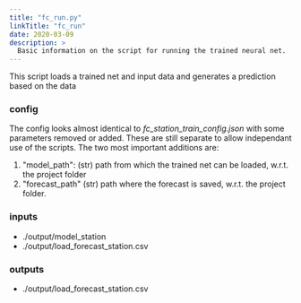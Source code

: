 ```yaml
---
title: "fc_run.py"
linkTitle: "fc_run"
date: 2020-03-09
description: >
  Basic information on the script for running the trained neural net.
---
```


This script loads a trained net and input data and generates a prediction based on the data
### config
The config looks almost identical to *fc_station_train_config.json* with some parameters removed or added. These are still separate to allow independant use of the scripts. The two most important additions are:
1. "model_path": (str) path from which the trained net can be loaded, w.r.t. the project folder
2. "forecast_path" (str) path where the forecast is saved, w.r.t. the project folder.

### inputs
* ./output/model_station
* ./output/load_forecast_station.csv

### outputs
* ./output/load_forecast_station.csv

